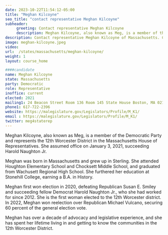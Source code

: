 ```yaml
---
date: 2023-10-22T11:54:12-05:00
title: "Meghan Kilcoyne"
seo_title: "contact representative Meghan Kilcoyne"
subheader:
     greeting: Contact representative Meghan Kilcoyne
     description: Meghan Kilcoyne, also known as Meg, is a member of the Democratic Party and represents the 12th Worcester District in the Massachusetts House of Representatives. She assumed office on January 3, 2021, succeeding Harold Naughton Jr.
description: Contact representative Meghan Kilcoyne of Massachusetts. Contact information for Meghan Kilcoyne includes email address, phone number, and mailing address.
image: meghan-kilcoyne.jpeg
video:
url:  /states/massachusetts/meghan-kilcoyne/
weight: 1
layout: course_home

####candidate
name: Meghan Kilcoyne
state: Massachusetts
party: Democratic
role: Representative
inoffice: current
elected: 2021
mailing1: 24 Beacon Street Room 136 Room 145 State House Boston, MA 02133
phone1: 617-722-2396
website: https://malegislature.gov/Legislators/Profile/M_K1/
email : https://malegislature.gov/Legislators/Profile/M_K1/
twitter: meg4staterep
---
```


Meghan Kilcoyne, also known as Meg, is a member of the Democratic Party and represents the 12th Worcester District in the Massachusetts House of Representatives. She assumed office on January 3, 2021, succeeding Harold Naughton Jr.

Meghan was born in Massachusetts and grew up in Sterling. She attended Houghton Elementary School and Chocksett Middle School, and graduated from Wachusett Regional High School. She furthered her education at Stonehill College, earning a B.A. in History.

Meghan first won election in 2020, defeating Republican Susan E. Smiley and succeeding fellow Democrat Harold Naughton Jr., who she had worked for since 2012. She is the first woman elected to the 12th Worcester district. In 2022, Meghan won reelection over Republican Michael Vulcano, securing 60 percent of the general election vote.

Meghan has over a decade of advocacy and legislative experience, and she has spent her lifetime living in and getting to know the communities in the 12th Worcester District.
